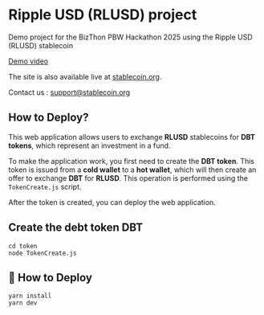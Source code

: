 # Ripple USD (RLUSD) project

Demo project for the BizThon PBW Hackathon 2025 using the Ripple USD (RLUSD) stablecoin

[Demo video](https://youtu.be/-CRGmzJe7M8)

The site is also available live at [stablecoin.org](https://stablecoin.org).

Contact us : support@stablecoin.org

## How to Deploy?

This web application allows users to exchange **RLUSD** stablecoins for **DBT tokens**, which represent an investment in a fund.

To make the application work, you first need to create the **DBT token**. This token is issued from a **cold wallet** to a **hot wallet**, which will then create an offer to exchange **DBT** for **RLUSD**. This operation is performed using the `TokenCreate.js` script.

After the token is created, you can deploy the web application.


## Create the debt token DBT
```
cd token
node TokenCreate.js
```

## 🚀 How to Deploy

```
yarn install
yarn dev
```
